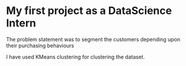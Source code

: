 <h1>My first project as a DataScience Intern</h1>
<p> The problem statement was to segment the customers depending upon their purchasing behaviours</p>
<p>I have used KMeans clustering for clustering the dataset.</p>
